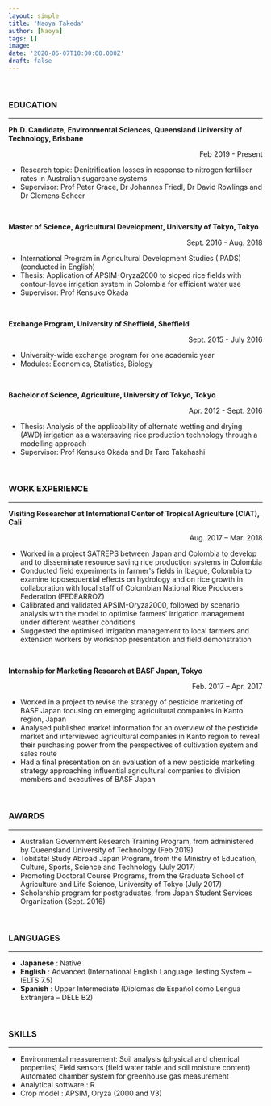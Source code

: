 ```yaml
---
layout: simple
title: 'Naoya Takeda'
author: [Naoya]
tags: []
image:
date: '2020-06-07T10:00:00.000Z'
draft: false
---
```


<br>

### EDUCATION

---

**Ph.D. Candidate, Environmental Sciences, Queensland University of Technology, Brisbane**

<div style="text-align: right;">Feb 2019 - Present</div>

- Research topic: Denitrification losses in response to nitrogen fertiliser rates in Australian sugarcane systems
- Supervisor: Prof Peter Grace, Dr Johannes Friedl, Dr David Rowlings and Dr Clemens Scheer

<br>

**Master of Science, Agricultural Development, University of Tokyo, Tokyo**

<div style="text-align: right;">Sept. 2016 - Aug. 2018 </div>

- International Program in Agricultural Development Studies (IPADS) (conducted in English)
- Thesis: Application of APSIM-Oryza2000 to sloped rice fields with contour-levee irrigation system in Colombia for efficient water use
- Supervisor: Prof Kensuke Okada

<br>

**Exchange Program, University of Sheffield, Sheffield**

<div style="text-align: right;">Sept. 2015 - July 2016</div>

- University-wide exchange program for one academic year
- Modules: Economics, Statistics, Biology

<br>

**Bachelor of Science, Agriculture, University of Tokyo, Tokyo**

<div style="text-align: right;">Apr. 2012 - Sept. 2016</div>

- Thesis: Analysis of the applicability of alternate wetting and drying (AWD) irrigation as a watersaving rice production technology through a modelling approach
- Supervisor: Prof Kensuke Okada and Dr Taro Takahashi

<br>

### WORK EXPERIENCE

---

**Visiting Researcher at International Center of Tropical Agriculture (CIAT), Cali**

<div style="text-align: right;">Aug. 2017 – Mar. 2018</div>

- Worked in a project SATREPS between Japan and Colombia to develop and to disseminate resource saving rice production systems in Colombia
- Conducted field experiments in farmer's fields in Ibagué, Colombia to examine toposequential effects on hydrology and on rice growth in collaboration with local staff of Colombian National Rice Producers Federation (FEDEARROZ)
- Calibrated and validated APSIM-Oryza2000, followed by scenario analysis with the model to optimise farmers' irrigation management under different weather conditions
- Suggested the optimised irrigation management to local farmers and extension workers by workshop presentation and field demonstration

<br>

**Internship for Marketing Research at BASF Japan, Tokyo**

<div style="text-align: right;">Feb. 2017 – Apr. 2017</div>

- Worked in a project to revise the strategy of pesticide marketing of BASF Japan focusing on emerging agricultural companies in Kanto region, Japan
- Analysed published market information for an overview of the pesticide market and interviewed agricultural companies in Kanto region to reveal their purchasing power from the perspectives of cultivation system and sales route
- Had a final presentation on an evaluation of a new pesticide marketing strategy approaching influential agricultural companies to division members and executives of BASF Japan

<br>

### AWARDS

---

- Australian Government Research Training Program, from administered by Queensland University of Technology (Feb 2019)
- Tobitate! Study Abroad Japan Program, from the Ministry of Education, Culture, Sports, Science and Technology (July 2017)
- Promoting Doctoral Course Programs, from the Graduate School of Agriculture and Life Science, University of Tokyo (July 2017)
- Scholarship program for postgraduates, from Japan Student Services Organization
  (Sept. 2016)

<br>

### LANGUAGES

---

- **Japanese** : Native
- **English** : Advanced (International English Language Testing System – IELTS 7.5)
- **Spanish** : Upper Intermediate (Diplomas de Español como Lengua Extranjera – DELE B2)

<br>

### SKILLS

---

- Environmental measurement: Soil analysis (physical and chemical properties) Field sensors (field water table and soil moisture content) Automated chamber system for greenhouse gas measurement
- Analytical software : R
- Crop model : APSIM, Oryza (2000 and V3)
